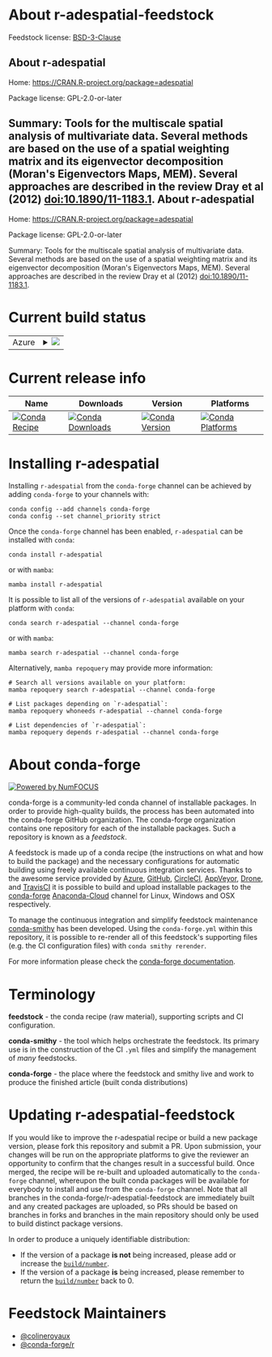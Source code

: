 About r-adespatial-feedstock
============================

Feedstock license: [BSD-3-Clause](https://github.com/conda-forge/r-adespatial-feedstock/blob/main/LICENSE.txt)

About r-adespatial
------------------

Home: https://CRAN.R-project.org/package=adespatial

Package license: GPL-2.0-or-later

Summary: Tools for the multiscale spatial analysis of multivariate data. Several methods are based on the use of a spatial weighting matrix and its eigenvector decomposition (Moran's Eigenvectors Maps, MEM). Several approaches are described in the review Dray et al (2012) <doi:10.1890/11-1183.1>.
About r-adespatial
------------------

Home: https://CRAN.R-project.org/package=adespatial

Package license: GPL-2.0-or-later

Summary: Tools for the multiscale spatial analysis of multivariate data. Several methods are based on the use of a spatial weighting matrix and its eigenvector decomposition (Moran's Eigenvectors Maps, MEM). Several approaches are described in the review Dray et al (2012) <doi:10.1890/11-1183.1>.

Current build status
====================


<table>
    
  <tr>
    <td>Azure</td>
    <td>
      <details>
        <summary>
          <a href="https://dev.azure.com/conda-forge/feedstock-builds/_build/latest?definitionId=13341&branchName=main">
            <img src="https://dev.azure.com/conda-forge/feedstock-builds/_apis/build/status/r-adespatial-feedstock?branchName=main">
          </a>
        </summary>
        <table>
          <thead><tr><th>Variant</th><th>Status</th></tr></thead>
          <tbody><tr>
              <td>linux_64_r_base4.1</td>
              <td>
                <a href="https://dev.azure.com/conda-forge/feedstock-builds/_build/latest?definitionId=13341&branchName=main">
                  <img src="https://dev.azure.com/conda-forge/feedstock-builds/_apis/build/status/r-adespatial-feedstock?branchName=main&jobName=linux&configuration=linux%20linux_64_r_base4.1" alt="variant">
                </a>
              </td>
            </tr><tr>
              <td>linux_64_r_base4.2</td>
              <td>
                <a href="https://dev.azure.com/conda-forge/feedstock-builds/_build/latest?definitionId=13341&branchName=main">
                  <img src="https://dev.azure.com/conda-forge/feedstock-builds/_apis/build/status/r-adespatial-feedstock?branchName=main&jobName=linux&configuration=linux%20linux_64_r_base4.2" alt="variant">
                </a>
              </td>
            </tr><tr>
              <td>osx_64_r_base4.1</td>
              <td>
                <a href="https://dev.azure.com/conda-forge/feedstock-builds/_build/latest?definitionId=13341&branchName=main">
                  <img src="https://dev.azure.com/conda-forge/feedstock-builds/_apis/build/status/r-adespatial-feedstock?branchName=main&jobName=osx&configuration=osx%20osx_64_r_base4.1" alt="variant">
                </a>
              </td>
            </tr><tr>
              <td>osx_64_r_base4.2</td>
              <td>
                <a href="https://dev.azure.com/conda-forge/feedstock-builds/_build/latest?definitionId=13341&branchName=main">
                  <img src="https://dev.azure.com/conda-forge/feedstock-builds/_apis/build/status/r-adespatial-feedstock?branchName=main&jobName=osx&configuration=osx%20osx_64_r_base4.2" alt="variant">
                </a>
              </td>
            </tr>
          </tbody>
        </table>
      </details>
    </td>
  </tr>
</table>

Current release info
====================

| Name | Downloads | Version | Platforms |
| --- | --- | --- | --- |
| [![Conda Recipe](https://img.shields.io/badge/recipe-r--adespatial-green.svg)](https://anaconda.org/conda-forge/r-adespatial) | [![Conda Downloads](https://img.shields.io/conda/dn/conda-forge/r-adespatial.svg)](https://anaconda.org/conda-forge/r-adespatial) | [![Conda Version](https://img.shields.io/conda/vn/conda-forge/r-adespatial.svg)](https://anaconda.org/conda-forge/r-adespatial) | [![Conda Platforms](https://img.shields.io/conda/pn/conda-forge/r-adespatial.svg)](https://anaconda.org/conda-forge/r-adespatial) |

Installing r-adespatial
=======================

Installing `r-adespatial` from the `conda-forge` channel can be achieved by adding `conda-forge` to your channels with:

```
conda config --add channels conda-forge
conda config --set channel_priority strict
```

Once the `conda-forge` channel has been enabled, `r-adespatial` can be installed with `conda`:

```
conda install r-adespatial
```

or with `mamba`:

```
mamba install r-adespatial
```

It is possible to list all of the versions of `r-adespatial` available on your platform with `conda`:

```
conda search r-adespatial --channel conda-forge
```

or with `mamba`:

```
mamba search r-adespatial --channel conda-forge
```

Alternatively, `mamba repoquery` may provide more information:

```
# Search all versions available on your platform:
mamba repoquery search r-adespatial --channel conda-forge

# List packages depending on `r-adespatial`:
mamba repoquery whoneeds r-adespatial --channel conda-forge

# List dependencies of `r-adespatial`:
mamba repoquery depends r-adespatial --channel conda-forge
```


About conda-forge
=================

[![Powered by
NumFOCUS](https://img.shields.io/badge/powered%20by-NumFOCUS-orange.svg?style=flat&colorA=E1523D&colorB=007D8A)](https://numfocus.org)

conda-forge is a community-led conda channel of installable packages.
In order to provide high-quality builds, the process has been automated into the
conda-forge GitHub organization. The conda-forge organization contains one repository
for each of the installable packages. Such a repository is known as a *feedstock*.

A feedstock is made up of a conda recipe (the instructions on what and how to build
the package) and the necessary configurations for automatic building using freely
available continuous integration services. Thanks to the awesome service provided by
[Azure](https://azure.microsoft.com/en-us/services/devops/), [GitHub](https://github.com/),
[CircleCI](https://circleci.com/), [AppVeyor](https://www.appveyor.com/),
[Drone](https://cloud.drone.io/welcome), and [TravisCI](https://travis-ci.com/)
it is possible to build and upload installable packages to the
[conda-forge](https://anaconda.org/conda-forge) [Anaconda-Cloud](https://anaconda.org/)
channel for Linux, Windows and OSX respectively.

To manage the continuous integration and simplify feedstock maintenance
[conda-smithy](https://github.com/conda-forge/conda-smithy) has been developed.
Using the ``conda-forge.yml`` within this repository, it is possible to re-render all of
this feedstock's supporting files (e.g. the CI configuration files) with ``conda smithy rerender``.

For more information please check the [conda-forge documentation](https://conda-forge.org/docs/).

Terminology
===========

**feedstock** - the conda recipe (raw material), supporting scripts and CI configuration.

**conda-smithy** - the tool which helps orchestrate the feedstock.
                   Its primary use is in the construction of the CI ``.yml`` files
                   and simplify the management of *many* feedstocks.

**conda-forge** - the place where the feedstock and smithy live and work to
                  produce the finished article (built conda distributions)


Updating r-adespatial-feedstock
===============================

If you would like to improve the r-adespatial recipe or build a new
package version, please fork this repository and submit a PR. Upon submission,
your changes will be run on the appropriate platforms to give the reviewer an
opportunity to confirm that the changes result in a successful build. Once
merged, the recipe will be re-built and uploaded automatically to the
`conda-forge` channel, whereupon the built conda packages will be available for
everybody to install and use from the `conda-forge` channel.
Note that all branches in the conda-forge/r-adespatial-feedstock are
immediately built and any created packages are uploaded, so PRs should be based
on branches in forks and branches in the main repository should only be used to
build distinct package versions.

In order to produce a uniquely identifiable distribution:
 * If the version of a package **is not** being increased, please add or increase
   the [``build/number``](https://docs.conda.io/projects/conda-build/en/latest/resources/define-metadata.html#build-number-and-string).
 * If the version of a package **is** being increased, please remember to return
   the [``build/number``](https://docs.conda.io/projects/conda-build/en/latest/resources/define-metadata.html#build-number-and-string)
   back to 0.

Feedstock Maintainers
=====================

* [@colineroyaux](https://github.com/colineroyaux/)
* [@conda-forge/r](https://github.com/conda-forge/r/)

